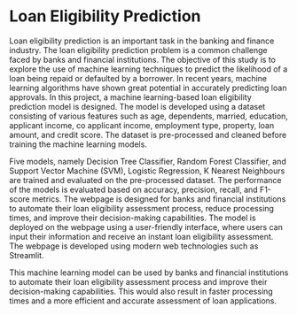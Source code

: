 # Loan Eligibility Prediction
Loan eligibility prediction is an important task in the banking and finance industry. The loan eligibility prediction problem is a common challenge faced by banks and financial institutions. The objective of this study is to explore the use of machine learning techniques to predict the likelihood of a loan being repaid or defaulted by a borrower. In recent years, machine learning algorithms have shown great potential in accurately predicting loan approvals.
In this project, a machine learning-based loan eligibility prediction model is designed. The model is developed using a dataset consisting of various features such as age, dependents, married, education, applicant income, co applicant income, employment type, property, loan amount, and credit score. The dataset is pre-processed and cleaned before training the machine learning models.

Five models, namely Decision Tree Classifier, Random Forest Classifier, and Support Vector Machine (SVM), Logistic Regression, K Nearest Neighbours are trained and evaluated on the pre-processed dataset. The performance of the models is evaluated based on accuracy, precision, recall, and F1-score metrics. 
The webpage is designed for banks and financial institutions to automate their loan eligibility assessment process, reduce processing times, and improve their decision-making capabilities. The model is deployed on the webpage using a user-friendly interface, where users can input their information and receive an instant loan eligibility assessment. The webpage is developed using modern web technologies such as Streamlit.

This machine learning model can be used by banks and financial institutions to automate their loan eligibility assessment process and improve their decision-making capabilities. This would also result in faster processing times and a more efficient and accurate assessment of loan applications.
